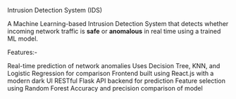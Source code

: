 Intrusion Detection System (IDS)

A Machine Learning-based Intrusion Detection System that detects whether incoming network traffic is **safe** or **anomalous** in real time using a trained ML model.

Features:-

Real-time prediction of network anomalies
Uses Decision Tree, KNN, and Logistic Regression for comparison
Frontend built using React.js with a modern dark UI
RESTful Flask API backend for prediction
Feature selection using Random Forest
Accuracy and precision comparison of model
